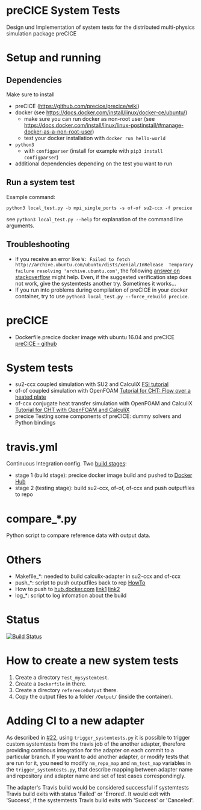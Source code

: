 # preCICE System Tests
Design und Implementation of system tests for the distributed multi-physics simulation package preCICE

# Setup and running

## Dependencies

Make sure to install 

* preCICE (https://github.com/precice/precice/wiki)
* docker (see https://docs.docker.com/install/linux/docker-ce/ubuntu/)
    * make sure you can run docker as non-root user (see https://docs.docker.com/install/linux/linux-postinstall/#manage-docker-as-a-non-root-user)
    * test your docker installation with ```docker run hello-world```
* ```python3``` 
    * with ```configparser``` (install for example with ```pip3 install configparser```)
* additional dependencies depending on the test you want to run

## Run a system test

Example command:

```python3 local_test.py -b mpi_single_ports -s of-of su2-ccx -f precice```

see ```python3 local_test.py --help``` for explanation of the command line arguments.

## Troubleshooting

* If you receive an error like ```W: Failed to fetch http://archive.ubuntu.com/ubuntu/dists/xenial/InRelease  Temporary failure resolving 'archive.ubuntu.com'```, the following [answer on stackoverflow](https://stackoverflow.com/a/40516974) might help. Even, if the suggested verification step does not work, give the systemtests another try. Sometimes it works...
* If you run into problems during compilation of preCICE in your docker container, try to use ```python3 local_test.py --force_rebuild precice```.

# preCICE
- Dockerfile.precice docker image with ubuntu 16.04 and preCICE
[preCICE - github](https://github.com/precice)

# System tests
- su2-ccx coupled simulation with SU2 and CalculiX
[FSI tutorial](https://github.com/precice/precice/wiki/FSI-tutorial)
- of-of coupled simulation with OpenFOAM
[Tutorial for CHT: Flow over a heated plate](https://github.com/precice/openfoam-adapter/wiki/Tutorial-for-CHT:-Flow-over-a-heated-plate)
- of-ccx conjugate heat transfer simulation with OpenFOAM and CalculiX
[Tutorial for CHT with OpenFOAM and CalculiX](https://github.com/precice/precice/wiki/Tutorial-for-CHT-with-OpenFOAM-and-CalculiX)
- precice Testing some components of preCICE: dummy solvers and Python bindings


# travis.yml
Continuous Integration config.
Two [build stages](https://docs.travis-ci.com/user/build-stages/):
- stage 1 (build stage): precice docker image build and pushed to [Docker Hub](https://hub.docker.com/r/kunstrasenspringer/precice/)
- stage 2 (testing stage): build su2-ccx, of-of, of-ccx and push outputfiles to repo

# compare_*.py
Python script to compare reference data with output data.

# Others
- Makefile_*: needed to build calculix-adapter in su2-ccx and of-ccx
- push_*: script to push outputfiles back to rep [HowTo](https://gist.github.com/willprice/e07efd73fb7f13f917ea#file-push-sh)
- How to push to [hub.docker.com](https://hub.docker.com/) [link1](https://docs.travis-ci.com/user/docker/#Pushing-a-Docker-Image-to-a-Registry) [link2](https://docs.travis-ci.com/user/build-stages/share-docker-image/)
- log_*: script to log infomation about the build

# Status
[![Build Status](https://travis-ci.org/precice/systemtests.svg?branch=develop)](https://travis-ci.org/precice/systemtests)

# How to create a new system tests
1. Create a directory `Test_mysystemtest`.
2. Create a `Dockerfile` in there.
3. Create a directory `referenceOutput` there.
4. Copy the output files to a folder `/Output/` (inside the container).

# Adding CI to a new adapter

As described in [#22](https://github.com/precice/systemtests/pull/22),  using `trigger_systemtests.py` it is possible to trigger custom systemtests from the travis job of the another adapter, therefore providing continous integration for the adapter on each commit to a particular branch. If you want to add another adapter, or modify tests that are run for it, you need to modify `nm_repo_map` and `nm_test_map` variables in the `trigger_systemtests.py`, that describe mapping between adapter name and repository and adapter name and set of test cases correspondingly.

The adapter's Travis build would be considered successful if systemtests Travis build exits with status 'Failed' or 'Errored'. It would exit with 'Success', if the systemtests Travis build exits with 'Success' or 'Canceled'.
